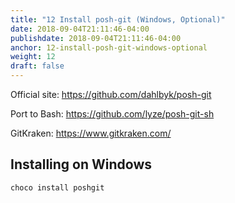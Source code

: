 ```yaml
---
title: "12 Install posh-git (Windows, Optional)"
date: 2018-09-04T21:11:46-04:00
publishdate: 2018-09-04T21:11:46-04:00
anchor: 12-install-posh-git-windows-optional
weight: 12
draft: false
---
```


Official site: https://github.com/dahlbyk/posh-git

Port to Bash: https://github.com/lyze/posh-git-sh

GitKraken: https://www.gitkraken.com/

## Installing on Windows

`choco install poshgit`
